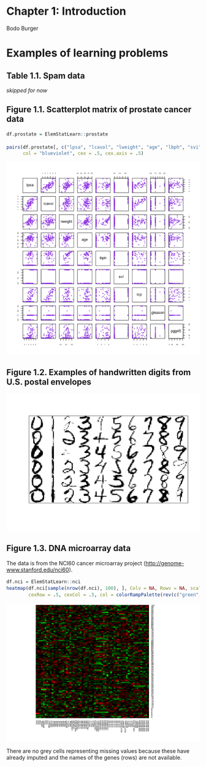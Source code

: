 Chapter 1: Introduction
================
Bodo Burger

Examples of learning problems
=============================

Table 1.1. Spam data
--------------------

*skipped for now*

Figure 1.1. Scatterplot matrix of prostate cancer data
------------------------------------------------------

``` r
df.prostate = ElemStatLearn::prostate

pairs(df.prostate[, c("lpsa", "lcavol", "lweight", "age", "lbph", "svi", "lcp", "gleason", "pgg45")],
      col = "blueviolet", cex = .5, cex.axis = .5)
```

![](1-Introduction_files/figure-markdown_github/Prostate-1.png)

Figure 1.2. Examples of handwritten digits from U.S. postal envelopes
---------------------------------------------------------------------

![](1-Introduction_files/figure-markdown_github/Zip-plot-1.png)

Figure 1.3. DNA microarray data
-------------------------------

The data is from the NCI60 cancer microarray project (<http://genome-www.stanford.edu/nci60>).

``` r
df.nci = ElemStatLearn::nci
heatmap(df.nci[sample(nrow(df.nci), 100), ], Colv = NA, Rowv = NA, scale = "row",
        cexRow = .5, cexCol = .5, col = colorRampPalette(rev(c("green", "black", "red")))(15))
```

![](1-Introduction_files/figure-markdown_github/NCI-1.png)

There are no grey cells representing missing values because these have already imputed and the names of the genes (rows) are not available.
